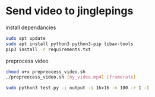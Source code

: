 # Send video to jinglepings

install dependancies
```bash
sudo apt update
sudo apt install python3 python3-pip libav-tools
pip3 install -r requirements.txt
```
preprocess video
```bash
chmod u+x prepreocess_video.sh 
./prepreocess_video.sh [my_video.mp4] [framerate]
```

```bash
sudo python3 test.py -i output -s 16x16 -n 100 -r 1 -I
```
